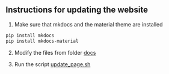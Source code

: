 ## Instructions for updating the website

1. Make sure that  mkdocs and the material theme are installed

```bash
pip install mkdocs 
pip install mkdocs-material
```



2. Modify the files from folder [docs](docs/)

3. Run the script [update_page.sh](update_page.sh)


